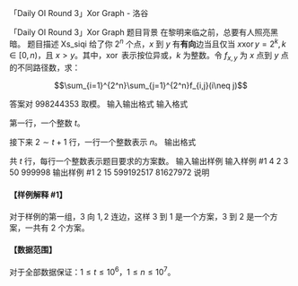 



「Daily OI Round 3」Xor Graph - 洛谷














「Daily OI Round 3」Xor Graph
题目背景
在黎明来临之前，总要有人照亮黑暗。
题目描述
Xs_siqi 给了你 $2^n$ 个点，$x$ 到 $y$ 有**有向**边当且仅当 $x\operatorname{xor} y=2^k,k \in [0,n)$，且 $x>y$。其中，$\operatorname{xor}$ 表示按位异或，$k$ 为整数。令 $f_{x,y}$ 为 $x$ 点到 $y$ 点的不同路径数，求： 

$$\sum_{i=1}^{2^n}\sum_{j=1}^{2^n}f_{i,j}(i\neq j)$$

答案对 $998244353$ 取模。
输入输出格式
输入格式

第一行，一个整数 $t$。

接下来 $2 \sim t+1$ 行，一行一个整数表示 $n$。
输出格式

共 $t$ 行，每行一个整数表示题目要求的方案数。
输入输出样例
输入样例 #1
4
2
3
50
999998
输出样例 #1
2
15
599192517
81627972
说明
#### 【样例解释 #1】

对于样例的第一组，$3$ 向 $1,2$ 连边，这样 $3$ 到 $1$ 是一个方案，$3$ 到 $2$ 是一个方案，一共有 $2$ 个方案。

#### 【数据范围】

对于全部数据保证：$1 \le t \le 10^6$，$1 \le n \le 10^7$。






